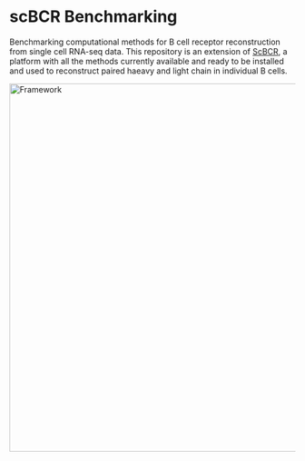 # scBCR Benchmarking
Benchmarking computational methods for B cell receptor reconstruction from single cell RNA-seq data. This repository is an extension of [ScBCR](https://gitlab.com/tAndreani/scBCR), a platform with all the methods currently available and ready to be installed and used to reconstruct paired haeavy and light chain in individual B cells.  

<img width="649" alt="Framework" src="https://user-images.githubusercontent.com/6462162/137155471-1d6d4292-eb32-46ee-86fd-0d3bace2a4b4.PNG">

